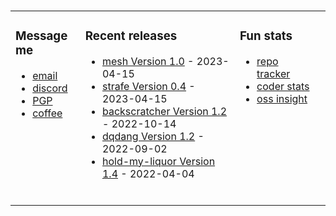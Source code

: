 ###

<!-- ![Build README](https://github.com/dqdang/dqdang/workflows/Build%20README/badge.svg) -->
<table><tr><td valign="top">

### Message me
* [email](mailto:dqdang17@gmail.com)
* [discord](https://discord.com/channels/@me/dqd#0143)
* [PGP](https://raw.githubusercontent.com/dqdang/dqdang.github.io/master/derek-dang.asc)
* [coffee](https://www.buymeacoffee.com/dqdang)

</td><td valign="top">

### Recent releases
<!-- recent_releases starts -->
* [mesh Version 1.0](https://github.com/dqdang/mesh/releases/tag/v1.0)                     - 2023-04-15
* [strafe Version 0.4](https://github.com/dqdang/strafe/releases/tag/v0.4)                 - 2023-04-15
* [backscratcher Version 1.2](https://github.com/dqdang/backscratcher/releases/tag/v1.2)   - 2022-10-14
* [dqdang Version 1.2](https://github.com/dqdang/dqdang/releases/tag/v1.2)                 - 2022-09-02
* [hold-my-liquor Version 1.4](https://github.com/dqdang/hold-my-liquor/releases/tag/v1.4) - 2022-04-04&nbsp;&nbsp;&nbsp;&nbsp;&nbsp;&nbsp;&nbsp;&nbsp;
<!-- recent_releases ends -->
<br />
</td><td valign="top">

### Fun stats
* [repo tracker](https://repo-tracker.com/r/gh/dqdang/dqdang)&nbsp;&nbsp;&nbsp;&nbsp;&nbsp;&nbsp;&nbsp;&nbsp;
* [coder stats](https://coderstats.net/github/#dqdang)
* [oss insight](https://ossinsight.io/analyze/dqdang)
</td></tr></table>
